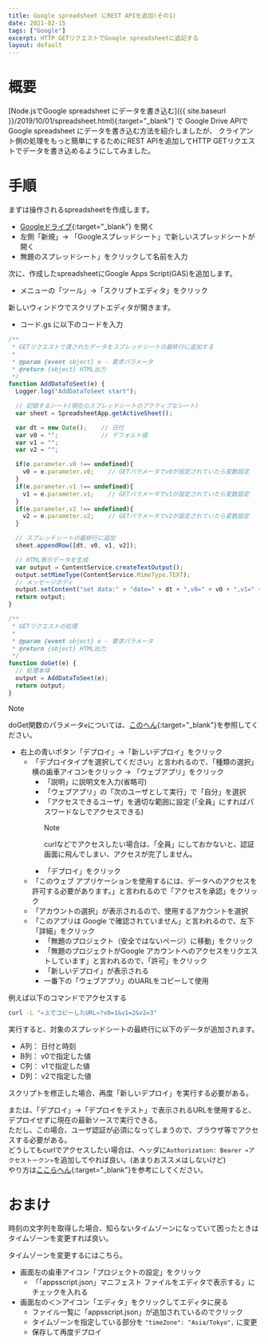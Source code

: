 ```yaml
---
title: Google spreadsheet にREST APIを追加(その1)
date: 2021-02-15
tags: ["Google"]
excerpt: HTTP GETリクエストでGoogle spreadsheetに追記する
layout: default
---
```


# 概要

[Node.jsでGoogle spreadsheet にデータを書き込む]({{ site.baseurl }}/2019/10/01/spreadsheet.html){:target="_blank"} で
Google Drive APIでGoogle spreadsheet にデータを書き込む方法を紹介しましたが、
クライアント側の処理をもっと簡単にするためにREST APIを追加してHTTP GETリクエストでデータを書き込めるようにしてみました。

# 手順  

まずは操作されるspreadsheetを作成します。  
- [Googleドライブ](https://drive.google.com/drive/){:target="_blank"} を開く
- 左側「新規」→ 「Googleスプレッドシート」で新しいスプレッドシートが開く
- 無題のスプレッドシート」をクリックして名前を入力

次に、作成したspreadsheetにGoogle Apps Script(GAS)を追加します。  
- メニューの「ツール」→「スクリプトエディタ」をクリック

新しいウィンドウでスクリプトエディタが開きます。  
- コード.gs に以下のコードを入力  

```javascript
/**
 * GETリクエストで渡されたデータをスプレッドシートの最終行に追加する
 *
 * @param {event object} e - 要求パラメータ
 * @return {object} HTML出力
 */
function AddDataToSeet(e) {
  Logger.log("AddDataToSeet start");

  // 記録するシート(現在のスプレッドシートのアクティブなシート)
  var sheet = SpreadsheetApp.getActiveSheet();

  var dt = new Date();    // 日付
  var v0 = "";            // デフォルト値
  var v1 = "";
  var v2 = "";

  if(e.parameter.v0 !== undefined){
    v0 = e.parameter.v0;    // GETパラメータでv0が設定されていたら変数設定
  }
  if(e.parameter.v1 !== undefined){
    v1 = e.parameter.v1;    // GETパラメータでv1が設定されていたら変数設定
  }
  if(e.parameter.v2 !== undefined){
    v2 = e.parameter.v2;    // GETパラメータでv2が設定されていたら変数設定
  }

  // スプレッドシートの最終行に追加
  sheet.appendRow([dt, v0, v1, v2]);

  // HTML表示データを生成
  var output = ContentService.createTextOutput();
  output.setMimeType(ContentService.MimeType.TEXT);
  // メッセージボディ
  output.setContent("set data:" + "date=" + dt + ",v0=" + v0 + ",v1=" + v1 + ",v2=" + v2);
  return output;
}

/**
 * GETリクエストの処理
 *
 * @param {event object} e - 要求パラメータ
 * @return {object} HTML出力
 */
function doGet(e) {
  // 処理本体
  output = AddDataToSeet(e);
  return output;
}
```
> [!NOTE]
> doGet関数のパラメータ``e``については、[このへん]( https://developers.google.com/apps-script/guides/web){:target="_blank"}を参照してください。  

- 右上の青いボタン「デプロイ」→「新しいデプロイ」をクリック
  - 「デプロイタイプを選択してください」と言われるので、「種類の選択」横の歯車アイコンをクリック → 「ウェブアプリ」をクリック
    - 「説明」に説明文を入力(省略可)
    - 「ウェブアプリ」の「次のユーザとして実行」で「自分」を選択
    - 「アクセスできるユーザ」を適切な範囲に設定  (「全員」にすればパスワードなしでアクセスできる) 
      > [!NOTE]
      > curlなどでアクセスしたい場合は、「全員」にしておかないと、認証画面に飛んでしまい、アクセスが完了しません。  
    - 「デプロイ」をクリック
  - 「このウェブ アプリケーションを使用するには、データへのアクセスを許可する必要があります。」と言われるので「アクセスを承認」をクリック
  - 「アカウントの選択」が表示されるので、使用するアカウントを選択
  - 「このアプリは Google で確認されていません」と言われるので、左下「詳細」をクリック
     - 「無題のプロジェクト（安全ではないページ）に移動」をクリック
     - 「無題のプロジェクトがGoogle アカウントへのアクセスをリクエストしています」と言われるので、「許可」をクリック
     - 「新しいデプロイ」が表示される
     -  一番下の「ウェブアプリ」のUARLをコピーして使用


例えば以下のコマンドでアクセスする
```bash
curl -L "«上でコピーしたURL»?v0=1&v1=2&v2=3"
```

実行すると、対象のスプレッドシートの最終行に以下のデータが追加されます。  
- A列： 日付と時刻
- B列： v0で指定した値
- C列： v1で指定した値
- D列： v2で指定した値

スクリプトを修正した場合、再度「新しいデプロイ」を実行する必要がある。  

または、「デプロイ」→「デプロイをテスト」で表示されるURLを使用すると、デプロイせずに現在の最新ソースで実行できる。  
ただし、この場合、ユーザ認証が必須になってしまうので、ブラウザ等でアクセスする必要がある。  
どうしてもcurlでアクセスしたい場合は、ヘッダに``Authorization: Bearer «アクセストークン»``を追加してやれば良い。(あまりおススメはしないけど)  
やり方は[ここらへん](https://www.ka-net.org/blog/?p=12258){:target="_blank"}を参考にしてください。  


# おまけ  
時刻の文字列を取得した場合、知らないタイムゾーンになっていて困ったときはタイムゾーンを変更すれば良い。

タイムゾーンを変更するにはこちら。  
- 画面左の歯車アイコン「プロジェクトの設定」をクリック
  - 「「appsscript.json」マニフェスト ファイルをエディタで表示する」にチェックを入れる
- 画面左の＜＞アイコン「エディタ」をクリックしてエディタに戻る
  - ファイル一覧に「appsscript.json」が追加されているのでクリック
  - タイムゾーンを指定している部分を   ``"timeZone": "Asia/Tokyo",`` に変更
  - 保存して再度デプロイ

